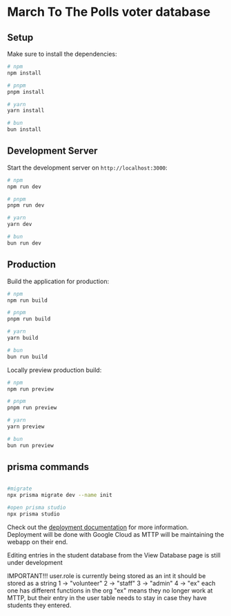 # March To The Polls voter database

## Setup

Make sure to install the dependencies:

```bash
# npm
npm install

# pnpm
pnpm install

# yarn
yarn install

# bun
bun install
```

## Development Server

Start the development server on `http://localhost:3000`:

```bash
# npm
npm run dev

# pnpm
pnpm run dev

# yarn
yarn dev

# bun
bun run dev
```

## Production

Build the application for production:

```bash
# npm
npm run build

# pnpm
pnpm run build

# yarn
yarn build

# bun
bun run build
```

Locally preview production build:

```bash
# npm
npm run preview

# pnpm
pnpm run preview

# yarn
yarn preview

# bun
bun run preview
```

## prisma commands
```bash

#migrate
npx prisma migrate dev --name init 

#open prisma studio
npx prisma studio

```


Check out the [deployment documentation](https://nuxt.com/docs/getting-started/deployment) for more information.
Deployment will be done with Google Cloud as MTTP will be maintaining the webapp on their end.


Editing entries in the student database from the View Database page is still under development

IMPORTANT!!!
user.role is currently being stored as an int
it should be stored as a string
1 -> "volunteer"
2 -> "staff"
3 -> "admin"
4 -> "ex"
each one has different functions in the org
"ex" means they no longer work at MTTP, but their entry in the user table needs to stay in case they have students they entered.
